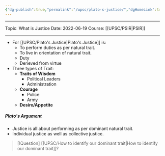 ```yaml
---
{"dg-publish":true,"permalink":"/upsc/plato-s-justice/","dgHomeLink":true,"dgPassFrontmatter":false}
---
```


----
Topic: What is Justice
Date: 2022-06-19
Course: [[UPSC/PSIR|PSIR]] 

----
- For [[UPSC/Plato's Justice|Plato's Justice]] is: 
	- To perform duties as per natural trait. 
	- To live in orientation of natural trait. 
	- Duty 
	- Derieved from virtue
- Three types of Trait:  
	- **Traits of Wisdom** 
		- Political Leaders
		- Administration 
	- **Courage**
		- Police
		- Army 
	- **Desire/Appetite** 

##### Plato's Argument 
- Justice is all about performing as per dominant natural trait. 
- Individual justice as well as collective justice. 

>[!Question]
> [[UPSC/How to identify our dominant trait|How to identify our dominant trait]]? 


